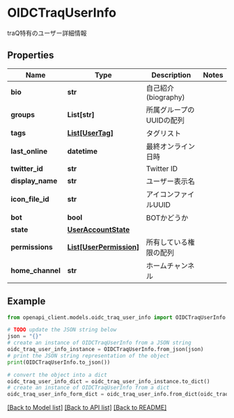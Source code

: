 # OIDCTraqUserInfo

traQ特有のユーザー詳細情報

## Properties

Name | Type | Description | Notes
------------ | ------------- | ------------- | -------------
**bio** | **str** | 自己紹介(biography) | 
**groups** | **List[str]** | 所属グループのUUIDの配列 | 
**tags** | [**List[UserTag]**](UserTag.md) | タグリスト | 
**last_online** | **datetime** | 最終オンライン日時 | 
**twitter_id** | **str** | Twitter ID | 
**display_name** | **str** | ユーザー表示名 | 
**icon_file_id** | **str** | アイコンファイルUUID | 
**bot** | **bool** | BOTかどうか | 
**state** | [**UserAccountState**](UserAccountState.md) |  | 
**permissions** | [**List[UserPermission]**](UserPermission.md) | 所有している権限の配列 | 
**home_channel** | **str** | ホームチャンネル | 

## Example

```python
from openapi_client.models.oidc_traq_user_info import OIDCTraqUserInfo

# TODO update the JSON string below
json = "{}"
# create an instance of OIDCTraqUserInfo from a JSON string
oidc_traq_user_info_instance = OIDCTraqUserInfo.from_json(json)
# print the JSON string representation of the object
print(OIDCTraqUserInfo.to_json())

# convert the object into a dict
oidc_traq_user_info_dict = oidc_traq_user_info_instance.to_dict()
# create an instance of OIDCTraqUserInfo from a dict
oidc_traq_user_info_form_dict = oidc_traq_user_info.from_dict(oidc_traq_user_info_dict)
```
[[Back to Model list]](../README.md#documentation-for-models) [[Back to API list]](../README.md#documentation-for-api-endpoints) [[Back to README]](../README.md)


